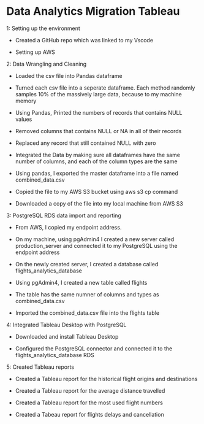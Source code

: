 # Data Analytics Migration Tableau
1: Setting up the environment

* Created a GitHub repo which was linked to my Vscode

* Setting up AWS


2: Data Wrangling and Cleaning

*  Loaded the csv file into Pandas dataframe

* Turned each csv file into a seperate dataframe. Each method randomly samples 10% of the massively large data, because to my machine memory

* Using Pandas, Printed the numbers of records that contains NULL values

* Removed columns that contains NULL or NA in all of their records

* Replaced any record that still contained NULL with zero

* Integrated the Data by making sure all dataframes have the same number of columns, and each of the column types are the same

* Using pandas, I exported the master dataframe into a file named combined_data.csv

* Copied the file to my AWS S3 bucket using aws s3 cp command

* Downloaded a copy of the file into my local machine from AWS S3



3: PostgreSQL RDS data import and reporting

* From AWS, I copied my endpoint address.

* On my machine, using pgAdmin4 I created a new server called production_server and connected it to my PostgreSQL using the endpoint address

* On the newly created server, I created a database called flights_analytics_database

* Using pgAdmin4, I created a new table called flights

* The table has the same numner of columns and types as combined_data.csv

* Imported the combined_data.csv file into the flights table



4: Integrated Tableau Desktop with PostgreSQL 

* Downloaded and install Tableau Desktop

* Configured the PostgreSQL connector and connected it to the flights_analytics_database RDS



5: Created Tableau reports

* Created a Tableau report for the historical flight origins and destinations

* Created a Tableau report for the average distance travelled

* Created a Tableau report for the most used flight numbers

* Created a Tabeau report for flights delays and cancellation




